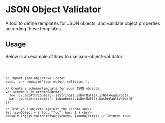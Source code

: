 # <b>JSON Object Validator</b>
A tool to define templates for JSON objects, and validate object properties according these templates.
## <b>Usage</b>
Below is an example of how to use json-object-validator.
>
  <code style="background-color: dark-grey">

    // Import json-object-validator.
    const jv = require('json-object-validator');

    // Create a schema/template for your JSON objects.
    var schema = jv.createSchema({
      foo: jv.setAttributes().isString().isNotNull().isNotRequired(),
      bar: jv.setAttributes().isNumber().isNotNull().hasDefaultValue(0)
    });

    // Test your objects against the schema.<br/>
    let jsonObject = { foo: "foo", bar: 2 };<br/>
    console.log(jv.validateJson(schema, jsonObject)); // Returns true.
  </code>